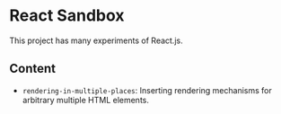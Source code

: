 # React Sandbox
This project has many experiments of React.js.
## Content
* `rendering-in-multiple-places`: Inserting rendering mechanisms for arbitrary multiple HTML elements.
